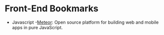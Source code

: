 # Front-End Bookmarks

- Javascript
  -[Meteor](https://www.meteor.com/): Open source platform for building web and mobile apps in pure JavaScript.
